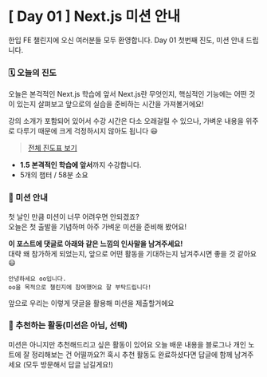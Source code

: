 # [ Day 01 ] Next.js 미션 안내

한입 FE 챌린지에 오신 여러분들 모두 환영합니다.
Day 01 첫번째 진도, 미션 안내 드립니다.

### 🗓️ 오늘의 진도

오늘은 본걱적인 Next.js 학습에 앞서 Next.js란 무엇인지, 핵심적인 기능에는 어떤 것이 있는지 살펴보고 앞으로의 실습을 준비하는 시간을 가져볼거에요!

강의 소개가 포함되어 있어서 수강 시간은 다소 오래걸릴 수 있으나, 가벼운 내용을 위주로 다루기 때문에 크게 걱정하시지 않아도 됩니다 😃

> [전체 진도표 보기](https://winterlood.notion.site/Next-js-2d88c12bf13041dab85068953a5a78a0?pvs=4)

- **1.5 본격적인 학습에 앞서**까지 수강합니다.
- 5개의 챕터 / 58분 소요

### 🎯 미션 안내

첫 날인 만큼 미션이 너무 어려우면 안되겠죠?  
오늘은 첫 출발을 기념하며 아주 가벼운 미션을 준비해 봤어요!

**이 포스트에 댓글로 아래와 같은 느낌의 인사말을 남겨주세요!**  
대략 왜 참가하게 되었는지, 앞으로 어떤 활동을 기대하는지 남겨주시면 좋을 것 같아요 😃

```
안녕하세요 oo입니다.
oo을 목적으로 챌린지에 참여했어요 잘 부탁드립니다!
```

앞으로 우리는 이렇게 댓글을 활용해 미션을 제출할거에요

### 🙌 추천하는 활동(미션은 아님, 선택)

미션은 아니지만 추천해드리고 싶은 활동이 있어요
오늘 배운 내용을 블로그나 개인 노트에 잘 정리해보는 건 어떨까요?!
혹시 추천 활동도 완료하셨다면 답글에 함께 남겨주세요
(모두 방문해서 답글 남길게요!)
